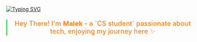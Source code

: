 <!-- Typing Animation -->
[![Typing SVG](https://readme-typing-svg.herokuapp.com?font=Fira+Code&pause=1000&color=00F718&width=220&lines=Hi+There!;Welcome+to+my+GitHub)](https://git.io/typing-svg)

<div align="center">

<!-- Modern styled paragraph with subtle animation -->
<p style="
  font-size: 18px;
  color: #fe8019; 
  font-weight: 500;
  border-left: 3px solid #00F718;
  padding-left: 15px;
  margin: 20px 0;
  font-family: -apple-system, BlinkMacSystemFont, 'Segoe UI', sans-serif;
">
  Hey There! I'm <strong>Malek</strong> - a `CS student` passionate about tech, enjoying my journey here ✨
</p>

</div>

